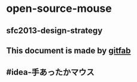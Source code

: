 # open-source-mouse
## sfc2013-design-strategy
This document is made by [gitfab](http://gitfab.org)
---
#idea-手あったかマウス
---
